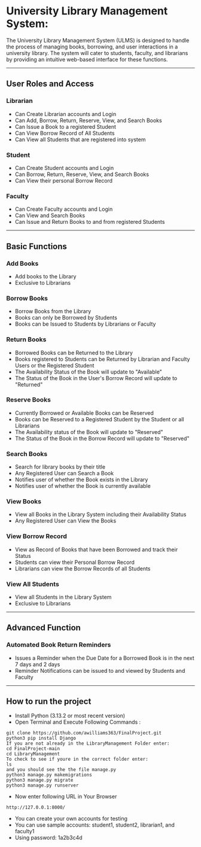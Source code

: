 # University Library Management System:
The University Library Management System (ULMS) is designed to handle the process of managing books, borrowing, and user interactions in a university library. The system will cater to students, faculty, and librarians by providing an intuitive web-based interface for these functions. 

---

## User Roles and Access

### Librarian
- Can Create Librarian accounts and Login
- Can Add, Borrow, Return, Reserve, View, and Search Books
- Can Issue a Book to a registered Student
- Can View Borrow Record of All Students
- Can View all Students that are registered into system

### Student
- Can Create Student accounts and Login
- Can Borrow, Return, Reserve, View, and Search Books
- Can View their personal Borrow Record


### Faculty
- Can Create Faculty accounts and Login
- Can View and Search Books
- Can Issue and Return Books to and from registered Students

---

## Basic Functions

### Add Books
- Add books to the Library 
- Exclusive to Librarians 

### Borrow Books 
- Borrow Books from the Library 
- Books can only be Borrowed by Students 
- Books can be Issued to Students by Librarians or Faculty

### Return Books
- Borrowed Books can be Returned to the Library 
- Books registered to Students can be Returned by Librarian and Faculty Users or the Registered Student
- The Availability Status of the Book will update to "Available" 
- The Status of the Book in the User's Borrow Record will update to "Returned" 

### Reserve Books
- Currently Borrowed or Available Books can be Reserved 
- Books can be Reserved to a Registered Student by the Student or all Librarians 
- The Availability status of the Book will update to "Reserved" 
- The Status of the Book in the Borrow Record will update to "Reserved" 

### Search Books
- Search for library books by their title 
- Any Registered User can Search a Book 
- Notifies user of whether the Book exists in the Library 
- Notifies user of whether the Book is currently available 

### View Books 
- View all Books in the Library System including their Availability Status 
- Any Registered User can View the Books

### View Borrow Record
- View as Record of Books that have been Borrowed and track their Status 
- Students can view their Personal Borrow Record 
- Librarians can view the Borrow Records of all Students 

### View All Students 
- View all Students in the Library System
- Exclusive to Librarians 

--- 

## Advanced Function 

### Automated Book Return Reminders 
- Issues a Reminder when the Due Date for a Borrowed Book is in the next 7 days and 2 days 
- Reminder Notifications can be issued to and viewed by Students and Faculty 

---

## How to run the project
- Install Python (3.13.2 or most recent version)
- Open Terminal and Execute Following Commands :
```
git clone https://github.com/awilliams363/FinalProject.git
python3 pip install Django 
If you are not already in the LibraryManagement Folder enter: 
cd FinalProject-main
cd LibraryManagement 
To check to see if youre in the correct folder enter: 
ls 
and you should see the the file manage.py 
python3 manage.py makemigrations
python3 manage.py migrate
python3 manage.py runserver
```
- Now enter following URL in Your Browser
```
http://127.0.0.1:8000/
```

- You can create your own accounts for testing 
- You can use sample accounts: student1, student2, librarian1, and faculty1 
- Using password: 1a2b3c4d